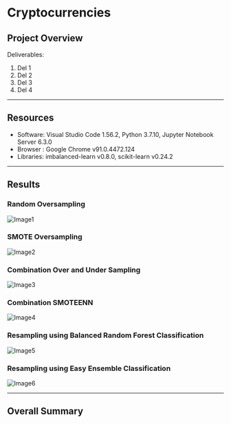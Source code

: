 # Cryptocurrencies

## Project Overview



Deliverables:

1. Del 1
2. Del 2
3. Del 3
4. Del 4

------------------------------------------------------------------------------------------------------------

## Resources

- Software: Visual Studio Code 1.56.2, Python 3.7.10, Jupyter Notebook Server 6.3.0
- Browser : Google Chrome v91.0.4472.124
- Libraries: imbalanced-learn v0.8.0, scikit-learn v0.24.2

------------------------------------------------------------------------------------------------------------

## Results


### Random Oversampling

![Image1](images/1NaiveRandomOver1.png)

### SMOTE Oversampling

![Image2](images/2SmoteOver1.png)

### Combination Over and Under Sampling

![Image3](images/3ClusterCentroidsUnder1.png)

### Combination SMOTEENN

![Image4](images/4SmoteennOverUnder1.png)

### Resampling using Balanced Random Forest Classification

![Image5](images/5BalForest1.png)

### Resampling using Easy Ensemble Classification

![Image6](images/6Ensemble1.png)

------------------------------------------------------------------------------------------------------------

## Overall Summary


